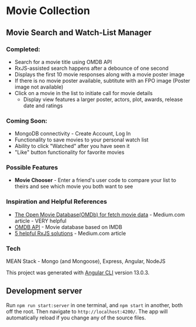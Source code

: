 # Movie Collection
## Movie Search and Watch-List Manager

### Completed:

- Search for a movie title using OMDB API
- RxJS-assisted search happens after a debounce of one second
- Displays the first 10 movie responses along with a movie poster image
- If there is no movie poster available, subtitute with an FPO image (Poster image not available)
- Click on a movie in the list to initiate call for movie details
  - Display view features a larger poster, actors, plot, awards, release date and ratings

### Coming Soon:

- MongoDB connectivity - Create Account, Log In
- Functionality to save movies to your personal watch list
- Ability to click "Watched" after you have seen it
- "Like" button functionality for favorite movies

### Possible Features

- **Movie Chooser** - Enter a friend's user code to compare your list to theirs and see which movie you both want to see

### Inspiration and Helpful References
- [The Open Movie Database(OMDb) for fetch movie data](https://medium.com/nerd-for-tech/the-open-movie-database-omdb-for-fetch-movie-data-bc5ff46bec8) - Medium.com article - VERY helpful
- [OMDB API](http://www.omdbapi.com/) - Movie database based on IMDB
- [5 helpful RxJS solutions](https://medium.com/grensesnittet/5-helpful-rxjs-solutions-d34f7c2f1cd9) - Medium.com article

### Tech

MEAN Stack - Mongo (and Mongoose), Express, Angular, NodeJS

This project was generated with [Angular CLI](https://github.com/angular/angular-cli) version 13.0.3.

## Development server

Run `npm run start:server` in one terminal, and `npm start` in another, both off the root.  Then navigate to `http://localhost:4200/`. The app will automatically reload if you change any of the source files.
